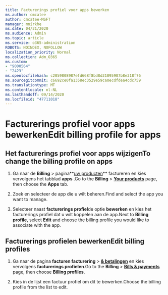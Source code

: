```yaml
---
title: Facturerings profiel voor apps bewerken
ms.author: cmcatee
author: cmcatee-MSFT
manager: mnirkhe
ms.date: 04/21/2020
ms.audience: Admin
ms.topic: article
ms.service: o365-administration
ROBOTS: NOINDEX, NOFOLLOW
localization_priority: Normal
ms.collection: Adm_O365
ms.custom:
- "9000564"
- "2423"
ms.openlocfilehash: c2059808987efd668f8bd8d31095907b8e318f76
ms.sourcegitcommit: c6692ce0fa1358ec3529e59ca0ecdfdea4cdc759
ms.translationtype: MT
ms.contentlocale: nl-NL
ms.lasthandoff: 09/14/2020
ms.locfileid: "47711018"
---
```

# <a name="edit-billing-profile-for-apps"></a><span data-ttu-id="ab3ec-102">Facturerings profiel voor apps bewerken</span><span class="sxs-lookup"><span data-stu-id="ab3ec-102">Edit billing profile for apps</span></span>

## <a name="to-change-the-billing-profile-on-apps"></a><span data-ttu-id="ab3ec-103">Het facturerings profiel voor apps wijzigen</span><span class="sxs-lookup"><span data-stu-id="ab3ec-103">To change the billing profile on apps</span></span>

1. <span data-ttu-id="ab3ec-104">Ga naar de **Billing**  >  pagina**[uw producten](https://go.microsoft.com/fwlink/p/?linkid=842054)** factureren en kies vervolgens het tabblad **apps** .</span><span class="sxs-lookup"><span data-stu-id="ab3ec-104">Go to the **Billing** > **[Your products](https://go.microsoft.com/fwlink/p/?linkid=842054)** page, then choose the **Apps** tab.</span></span>

2. <span data-ttu-id="ab3ec-105">Zoek en selecteer de app die u wilt beheren.</span><span class="sxs-lookup"><span data-stu-id="ab3ec-105">Find and select the app you want to manage.</span></span>  

3. <span data-ttu-id="ab3ec-106">Selecteer naast **facturerings profiel**de optie **bewerken** en kies het facturerings profiel dat u wilt koppelen aan de app.</span><span class="sxs-lookup"><span data-stu-id="ab3ec-106">Next to **Billing profile**, select **Edit** and choose the billing profile you would like to associate with the app.</span></span>

## <a name="edit-billing-profiles"></a><span data-ttu-id="ab3ec-107">Facturerings profielen bewerken</span><span class="sxs-lookup"><span data-stu-id="ab3ec-107">Edit billing profiles</span></span>

1. <span data-ttu-id="ab3ec-108">Ga naar de pagina **facturen facturering**  >  **[& betalingen](https://go.microsoft.com/fwlink/p/?linkid=848039)** en kies vervolgens **facturerings profielen**.</span><span class="sxs-lookup"><span data-stu-id="ab3ec-108">Go to the **Billing** > **[Bills & payments](https://go.microsoft.com/fwlink/p/?linkid=848039)** page, then choose **Billing profiles**.</span></span>

2. <span data-ttu-id="ab3ec-109">Kies in de lijst een factuur profiel om dit te bewerken.</span><span class="sxs-lookup"><span data-stu-id="ab3ec-109">Choose the billing profile from the list to edit.</span></span>
